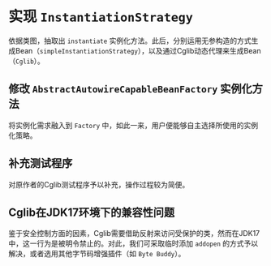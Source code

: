 # 实现 `InstantiationStrategy`

依据类图，抽取出 `instantiate` 实例化方法。此后，分别运用无参构造的方式生成Bean（`simpleInstantiationStrategy`），以及通过Cglib动态代理来生成Bean（`Cglib`）。

## 修改 `AbstractAutowireCapableBeanFactory` 实例化方法

将实例化需求融入到 `Factory` 中，如此一来，用户便能够自主选择所使用的实例化策略。

## 补充测试程序

对原作者的Cglib测试程序予以补充，操作过程较为简便。

## Cglib在JDK17环境下的兼容性问题

鉴于安全控制方面的因素，Cglib需要借助反射来访问受保护的类，然而在JDK17中，这一行为是被明令禁止的。对此，我们可采取临时添加 `addopen` 的方式予以解决，或者选用其他字节码增强插件（如 `Byte Buddy`）。 